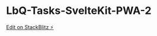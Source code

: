 # LbQ-Tasks-SvelteKit-PWA-2

[Edit on StackBlitz ⚡️](https://stackblitz.com/edit/sveltejs-kit-template-default-5ljq3d)